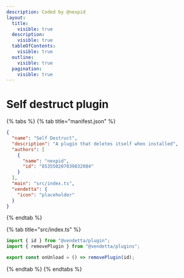 ```yaml
---
description: Coded by @nexpid
layout:
  title:
    visible: true
  description:
    visible: true
  tableOfContents:
    visible: true
  outline:
    visible: true
  pagination:
    visible: true
---
```


# Self destruct plugin

{% tabs %}
{% tab title="manifest.json" %}
```json
{
  "name": "Self Destruct",
  "description": "A plugin that deletes itself when installed",
  "authors": [
    {
      "name": "nexpid",
      "id": "853550207039832084"
    }
  ],
  "main": "src/index.ts",
  "vendetta": {
    "icon": "placeholder"
  }
}

```
{% endtab %}

{% tab title="src/index.ts" %}
```typescript
import { id } from "@vendetta/plugin";
import { removePlugin } from "@vendetta/plugins";

export const onUnload = () => removePlugin(id);
```
{% endtab %}
{% endtabs %}
